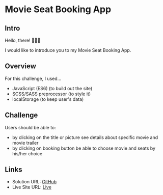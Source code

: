 # Movie Seat Booking App

## Intro

Hello, there! 🙋🏽‍♂️

I would like to introduce you to my Movie Seat Booking App.

## Overview

For this challenge, I used...

 - JavaScript (ES6) (to build out the site)
 - SCSS/SASS preprocessor (to style it)
 - localStorage (to keep user's data)

## Challenge
Users should be able to:

 - by clicking on the title or picture see details about specific movie and movie trailer
 - by clicking on booking button be able to choose movie and seats by his/her choice

## Links
 - Solution URL: <a href=https://github.com/martinjurkov/movie-seat-booking-app>GitHub</a>
 - Live Site URL: <a href=https://ephemeral-medovik-ee8437.netlify.app/index.html/>Live</a>
